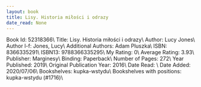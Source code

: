 ```yaml
---
layout: book
title: Lisy. Historia miłości i odrazy
date_read: None
---
```


Book Id: 52318366\ 
Title: Lisy. Historia miłości i odrazy\ 
Author: Lucy   Jones\ 
Author l-f: Jones, Lucy\ 
Additional Authors: Adam Pluszka\ 
ISBN: 8366335291\ 
ISBN13: 9788366335295\ 
My Rating: 0\ 
Average Rating: 3.93\ 
Publisher: Marginesy\ 
Binding: Paperback\ 
Number of Pages: 272\ 
Year Published: 2019\ 
Original Publication Year: 2016\ 
Date Read: \ 
Date Added: 2020/07/06\ 
Bookshelves: kupka-wstydu\ 
Bookshelves with positions: kupka-wstydu (#1716)\ 

